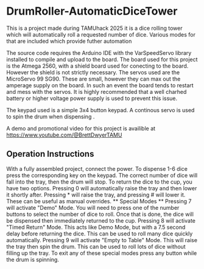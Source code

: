 # DrumRoller-AutomaticDiceTower
This is a project made during TAMUhack 2025 it is a dice rolling tower which will automatically roll a requested number of dice. 
Various modes for that are included which provide futher automation

The source code requires the Arduino IDE with the VarSpeedServo library installed to compile and upload to the board.
The board used for this project is the Atmega 2560, with a shield board used for conecting to the board. However the shield is not strictly necessary.
The servos used are the MicroServo 99 SG90. These are small, however they can max out the amperage supply on the board. In such an event the board tends to restart and mess with the servos.
It is highly recommended that a well charhed battery or higher voltage power supply is used to prevent this issue.

The keypad used is a simple 3x4 button keypad.
A continous servo is used to spin the drum when dispensing .


A demo and promotional video for this project is availible at https://www.youtube.com/@BrettDwyerTAMU

## Operation Instructions ##
With a fully assembled project, connect the power.
To dispense 1-6 dice press the corresponding key on the keypad.
    The correct number of dice will fall into the tray, then the drum will stop.
To return the dice to the cup, you have two options.
    Pressing 0 will automatically raise the tray and then lower it shortly after.
    Pressing * will raise the tray, and pressing # will lower it.
        These can be useful as manual overrides.
** Special Modes **
Pressing 7 will activate "Demo" Mode.
    You will need to press one of the number buttons to select the number of dice to roll.
    Once that is done, the dice will be dispensed then immediately returned to the cup.
Pressing 8 will activate "Timed Return" Mode.
    This acts like Demo Mode, but with a 7.5 second delay before returning the dice.
    This can be used to roll many dice quickly automatically.
Pressing 9 will activate "Empty to Table" Mode.
    This will raise the tray then spin the drum.
    This can be used to roll lots of dice without filling up the tray.
To exit any of these special modes press any button while the drum is spinning.
  



    
